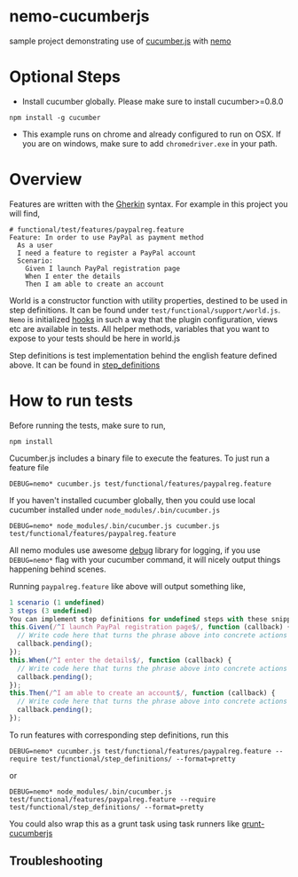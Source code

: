# nemo-cucumberjs

sample project demonstrating use of [cucumber.js][1] with [nemo][2]

# Optional Steps

- Install cucumber globally. Please make sure to install cucumber>=0.8.0

```shell
npm install -g cucumber
```

- This example runs on chrome and already configured to run on OSX. If you are on windows, make sure to add `chromedriver.exe` in your path.

# Overview

Features are written with the [Gherkin][3] syntax. For example in this project you will find, 

``` gherkin
# functional/test/features/paypalreg.feature
Feature: In order to use PayPal as payment method
  As a user
  I need a feature to register a PayPal account
  Scenario:
    Given I launch PayPal registration page
    When I enter the details
    Then I am able to create an account
```
World is a constructor function with utility properties, destined to be used in step definitions. It can be found under 
`test/functional/support/world.js`. `Nemo`  is initialized [hooks](test/functional/step_definitions/hooks.js) in such a way that the plugin configuration, views
etc are available in tests. All helper methods, variables that you want to expose to your tests should be here in 
world.js

Step definitions is test implementation behind the english feature defined above. It can be found in [step_definitions](test/functional/step_definitions/paypalRegStepDefs.js)

# How to run tests
Before running the tests, make sure to run,

``` shell
npm install
```

Cucumber.js includes a binary file to execute the features. To just run a feature file

``` shell
DEBUG=nemo* cucumber.js test/functional/features/paypalreg.feature
```

If you haven't installed cucumber globally, then you could use local cucumber installed under `node_modules/.bin/cucumber.js`

``` shell
DEBUG=nemo* node_modules/.bin/cucumber.js cucumber.js test/functional/features/paypalreg.feature
```
All nemo modules use awesome [debug](https://github.com/visionmedia/debug) library for logging, if you use `DEBUG=nemo*`
flag with your cucumber command, it will nicely output things happening behind scenes.

Running `paypalreg.feature` like above  will output something like,

``` javascript
1 scenario (1 undefined)
3 steps (3 undefined)
You can implement step definitions for undefined steps with these snippets:
this.Given(/^I launch PayPal registration page$/, function (callback) {
  // Write code here that turns the phrase above into concrete actions
  callback.pending();
});
this.When(/^I enter the details$/, function (callback) {
  // Write code here that turns the phrase above into concrete actions
  callback.pending();
});
this.Then(/^I am able to create an account$/, function (callback) {
  // Write code here that turns the phrase above into concrete actions
  callback.pending();
});
```
To run features with corresponding step definitions, run this

``` shell
DEBUG=nemo* cucumber.js test/functional/features/paypalreg.feature --require test/functional/step_definitions/ --format=pretty
```
or

``` shell
DEBUG=nemo* node_modules/.bin/cucumber.js test/functional/features/paypalreg.feature --require test/functional/step_definitions/ --format=pretty
```

You could also wrap this as a grunt task using task runners like [grunt-cucumberjs][5]

## Troubleshooting


[1]: https://github.com/cucumber/cucumber-js "cucumber.js"
[2]: https://github.com/paypal/nemo "nemo"
[3]: https://github.com/cucumber/cucumber/wiki/Gherkin "Gherkin"
[4]: http://selenium-release.storage.googleapis.com/index.html "here"
[5]: https://github.com/mavdi/grunt-cucumberjs "grunt-cucumberjs"
